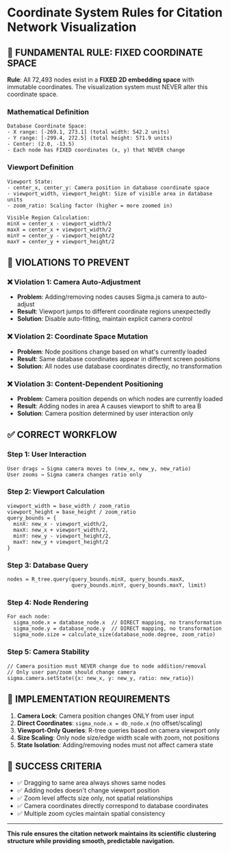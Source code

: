 # Coordinate System Rules for Citation Network Visualization

## 🎯 **FUNDAMENTAL RULE: FIXED COORDINATE SPACE**

**Rule**: All 72,493 nodes exist in a **FIXED 2D embedding space** with immutable coordinates. The visualization system must NEVER alter this coordinate space.

### Mathematical Definition

```
Database Coordinate Space:
- X range: [-269.1, 273.1] (total width: 542.2 units)  
- Y range: [-299.4, 272.5] (total height: 571.9 units)
- Center: (2.0, -13.5)
- Each node has FIXED coordinates (x, y) that NEVER change
```

### Viewport Definition

```
Viewport State:
- center_x, center_y: Camera position in database coordinate space
- viewport_width, viewport_height: Size of visible area in database units
- zoom_ratio: Scaling factor (higher = more zoomed in)

Visible Region Calculation:
minX = center_x - viewport_width/2
maxX = center_x + viewport_width/2  
minY = center_y - viewport_height/2
maxY = center_y + viewport_height/2
```

## 🚨 **VIOLATIONS TO PREVENT**

### ❌ **Violation 1: Camera Auto-Adjustment**
- **Problem**: Adding/removing nodes causes Sigma.js camera to auto-adjust
- **Result**: Viewport jumps to different coordinate regions unexpectedly
- **Solution**: Disable auto-fitting, maintain explicit camera control

### ❌ **Violation 2: Coordinate Space Mutation** 
- **Problem**: Node positions change based on what's currently loaded
- **Result**: Same database coordinates appear in different screen positions
- **Solution**: All nodes use database coordinates directly, no transformation

### ❌ **Violation 3: Content-Dependent Positioning**
- **Problem**: Camera position depends on which nodes are currently loaded
- **Result**: Adding nodes in area A causes viewport to shift to area B
- **Solution**: Camera position determined by user interaction only

## ✅ **CORRECT WORKFLOW**

### Step 1: User Interaction
```
User drags → Sigma camera moves to (new_x, new_y, new_ratio)
User zooms → Sigma camera changes ratio only
```

### Step 2: Viewport Calculation
```
viewport_width = base_width / zoom_ratio
viewport_height = base_height / zoom_ratio
query_bounds = {
  minX: new_x - viewport_width/2,
  maxX: new_x + viewport_width/2,
  minY: new_y - viewport_height/2, 
  maxY: new_y + viewport_height/2
}
```

### Step 3: Database Query
```
nodes = R_tree.query(query_bounds.minX, query_bounds.maxX, 
                     query_bounds.minY, query_bounds.maxY, limit)
```

### Step 4: Node Rendering
```
For each node:
  sigma_node.x = database_node.x  // DIRECT mapping, no transformation
  sigma_node.y = database_node.y  // DIRECT mapping, no transformation
  sigma_node.size = calculate_size(database_node.degree, zoom_ratio)
```

### Step 5: Camera Stability
```
// Camera position must NEVER change due to node addition/removal
// Only user pan/zoom should change camera
sigma.camera.setState({x: new_x, y: new_y, ratio: new_ratio})
```

## 🔧 **IMPLEMENTATION REQUIREMENTS**

1. **Camera Lock**: Camera position changes ONLY from user input
2. **Direct Coordinates**: `sigma_node.x = db_node.x` (no offset/scaling)
3. **Viewport-Only Queries**: R-tree queries based on camera viewport only
4. **Size Scaling**: Only node size/edge width scale with zoom, not positions
5. **State Isolation**: Adding/removing nodes must not affect camera state

## 🎯 **SUCCESS CRITERIA**

- ✅ Dragging to same area always shows same nodes
- ✅ Adding nodes doesn't change viewport position  
- ✅ Zoom level affects size only, not spatial relationships
- ✅ Camera coordinates directly correspond to database coordinates
- ✅ Multiple zoom cycles maintain spatial consistency

---

**This rule ensures the citation network maintains its scientific clustering structure while providing smooth, predictable navigation.** 